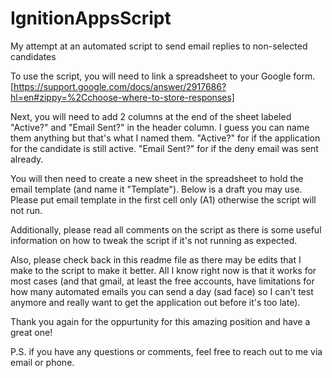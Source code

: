 # IgnitionAppsScript
My attempt at an automated script to send email replies to non-selected candidates

To use the script, you will need to link a spreadsheet to your Google form. [https://support.google.com/docs/answer/2917686?hl=en#zippy=%2Cchoose-where-to-store-responses]

Next, you will need to add 2 columns at the end of the sheet labeled "Active?" and "Email Sent?" in the header column. I guess you can name them anything but that's what I named them. "Active?" for if the application for the candidate is still active. "Email Sent?" for if the deny email was sent already.

You will then need to create a new sheet in the spreadsheet to hold the email template (and name it "Template"). Below is a draft you may use. Please put email template in the first cell only (A1) otherwise the script will not run. 

Additionally, please read all comments on the script as there is some useful information on how to tweak the script if it's not running as expected. 

Also, please check back in this readme file as there may be edits that I make to the script to make it better. All I know right now is that it works for most cases (and that gmail, at least the free accounts, have limitations for how many automated emails you can send a day (sad face) so I can't test anymore and really want to get the application out before it's too late).

Thank you again for the oppurtunity for this amazing position and have a great one!

P.S. if you have any questions or comments, feel free to reach out to me via email or phone.
